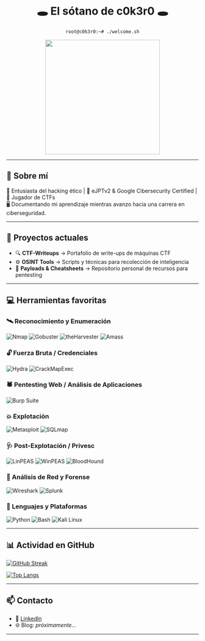 <h1 align="center">🕳️ El sótano de c0k3r0 🕳️</h1>
<p align="center"><code>root@c0k3r0:~# ./welcome.sh</code></p>


<p align="center">
  <img src="https://media2.giphy.com/media/v1.Y2lkPTc5MGI3NjExM2lxNGF2ZDUxNmptdjQxZHh0eWowYzNubWxma3ptZDdhZWg5YjM4aSZlcD12MV9pbnRlcm5hbF9naWZfYnlfaWQmY3Q9cw/xULW8l2gXuRPmsQe8U/giphy.gif" width="300">
</p>


---

## 🧠 Sobre mí

🎩 Entusiasta del hacking ético | 🧠 eJPTv2 & Google Cibersecurity Certified | 🔐 Jugador de CTFs  
🖥️ Documentando mi aprendizaje mientras avanzo hacia una carrera en ciberseguridad.

---

## 🧪 Proyectos actuales

- 🔍 **CTF-Writeups** → Portafolio de write-ups de máquinas CTF  
- ⚙️ **OSINT Tools** → Scripts y técnicas para recolección de inteligencia  
- 📁 **Payloads & Cheatsheets** → Repositorio personal de recursos para pentesting

---

## 💻 Herramientas favoritas

### 🛰️ Reconocimiento y Enumeración
![Nmap](https://img.shields.io/badge/-Nmap-grey)
![Gobuster](https://img.shields.io/badge/-Gobuster-yellow)
![theHarvester](https://img.shields.io/badge/-theHarvester-lightgrey)
![Amass](https://img.shields.io/badge/-Amass-darkgreen)

### 🔓 Fuerza Bruta / Credenciales
![Hydra](https://img.shields.io/badge/-Hydra-black)
![CrackMapExec](https://img.shields.io/badge/-CME-darkred)

### 🕷️ Pentesting Web / Análisis de Aplicaciones
![Burp Suite](https://img.shields.io/badge/-Burp%20Suite-orange)

### 💥 Explotación
![Metasploit](https://img.shields.io/badge/-Metasploit-red)
![SQLmap](https://img.shields.io/badge/-SQLmap-yellow)

### 🩺 Post-Explotación / Privesc
![LinPEAS](https://img.shields.io/badge/-LinPEAS-green)
![WinPEAS](https://img.shields.io/badge/-WinPEAS-blue)
![BloodHound](https://img.shields.io/badge/-BloodHound-darkblue)

### 📡 Análisis de Red y Forense
![Wireshark](https://img.shields.io/badge/-Wireshark-blue)
![Splunk](https://img.shields.io/badge/-Splunk-black)

### 🐍 Lenguajes y Plataformas
![Python](https://img.shields.io/badge/-Python-black?logo=python)
![Bash](https://img.shields.io/badge/-Bash-darkgreen)
![Kali Linux](https://img.shields.io/badge/-Kali%20Linux-blue?logo=linux)


---

## 📊 Actividad en GitHub

[![GitHub Streak](https://streak-stats.demolab.com?user=c0k3r0&theme=dark&hide_border=true)](https://git.io/streak-stats)

[![Top Langs](https://github-readme-stats.vercel.app/api/top-langs/?username=c0k3r0&layout=compact&theme=tokyonight)](https://github.com/anuraghazra/github-readme-stats)

---

## 📫 Contacto

- 🔗 [LinkedIn](https://linkedin.com/in/jorge-ruiz-ojosnegros-b5b2922b7)  
- 🌐 Blog: *próximamente...*

---
